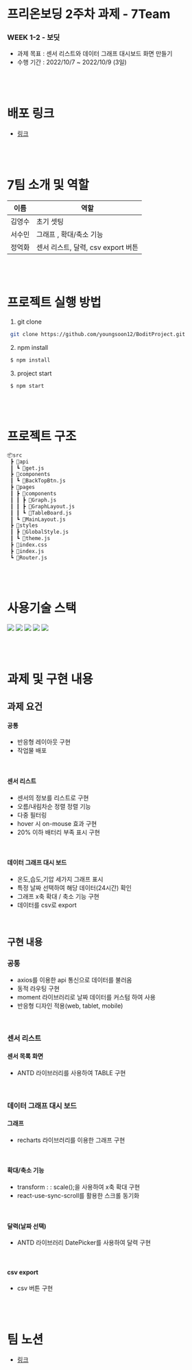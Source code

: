 # 프리온보딩 2주차 과제 - 7Team

### WEEK 1-2 - 보딧
- 과제 목표 : 센서 리스트와 데이터 그래프 대시보드 화면 만들기
- 수행 기간 : 2022/10/7 ~ 2022/10/9 (3일)

<br><br>

# 배포 링크
- [링크](https://bodit-team7.netlify.app/)

<br><br>

# 7팀 소개 및 역할
 
| 이름   | 역할  |
| ------ | ------ |
| 김영수 | 초기 셋팅 |
| 서수민 | 그래프 , 확대/축소 기능 |
| 정억화 | 센서 리스트, 달력, csv export 버튼 |

<br><br>

# 프로젝트 실행 방법
1. git clone
```bash
 git clone https://github.com/youngsoon12/BoditProject.git
```
2. npm install
```bash
 $ npm install
```
3. project start
```bash
 $ npm start
```

<br><br>

# 프로젝트 구조
```bash
📦src
 ┣ 📂api
 ┃ ┗ 📜get.js
 ┣ 📂components
 ┃ ┗ 📜BackTopBtn.js
 ┣ 📂pages
 ┃ ┣ 📂components
 ┃ ┃ ┣ 📜Graph.js
 ┃ ┃ ┣ 📜GraphLayout.js
 ┃ ┃ ┗ 📜TableBoard.js
 ┃ ┗ 📜MainLayout.js
 ┣ 📂styles
 ┃ ┣ 📜GlobalStyle.js
 ┃ ┗ 📜theme.js
 ┣ 📜index.css
 ┣ 📜index.js
 ┗ 📜Router.js
```

<br><br>

# 사용기술 스택

<img src="https://img.shields.io/badge/HTML5-E34F26?style=flat-square&logo=HTML5&logoColor=white"/> <img src="https://img.shields.io/badge/JavaScript-F7DF1E?style=flat-square&logo=JavaScript&logoColor=white"/> <img src="https://img.shields.io/badge/React-61DAFB?style=flat-square&logo=React&logoColor=white"/> <img src="https://img.shields.io/badge/React Router-CA4245?style=flat-square&logo=React-Router&logoColor=white"/> <img src="https://img.shields.io/badge/styled components-DB7093?style=flat-square&logo=styled-components&logoColor=white"/>

<br><br>

# 과제 및 구현 내용

## 과제 요건

#### 공통

- 반응형 레이아웃 구현
- 작업물 배포

<br>

#### 센서 리스트

- 센서의 정보를 리스트로 구현
- 오름/내림차순 정렬 정렬 기능
- 다중 필터링
- hover 시 on-mouse 효과 구현
- 20% 이하 배터리 부족 표시 구현
  
<br>

#### 데이터 그래프 대시 보드

- 온도,습도,기압 세가지 그래프 표시
- 특정 날짜 선택하여 해당 데이터(24시간) 확인
- 그래프 x축 확대 / 축소 기능 구현
- 데이터를 csv로 export

<br>

## 구현 내용

### 공통

- axios를 이용한 api 통신으로 데이터를 불러옴
- 동적 라우팅 구현
- moment 라이브러리로 날짜 데이터를 커스텀 하여 사용
- 반응형 디자인 적용(web, tablet, mobile)

<br>

### 센서 리스트

#### 센서 목록 화면
- ANTD 라이브러리를 사용하여 TABLE 구현 

<br>

### 데이터 그래프 대시 보드

#### 그래프
- recharts 라이브러리를 이용한 그래프 구현

<br>

#### 확대/축소 기능
- transform : : scale();을 사용하여 x축 확대 구현
- react-use-sync-scroll를 활용한 스크롤 동기화
<br>

#### 달력(날짜 선택)
- ANTD 라이브러리 DatePicker를 사용하여 달력 구현 
<br>

#### csv export
- csv 버튼 구현

<br><br>

# 팀 노션
- [링크](https://www.notion.so/wecode/7-d9c9440b686f465bbda33f31a87b6e2f)
